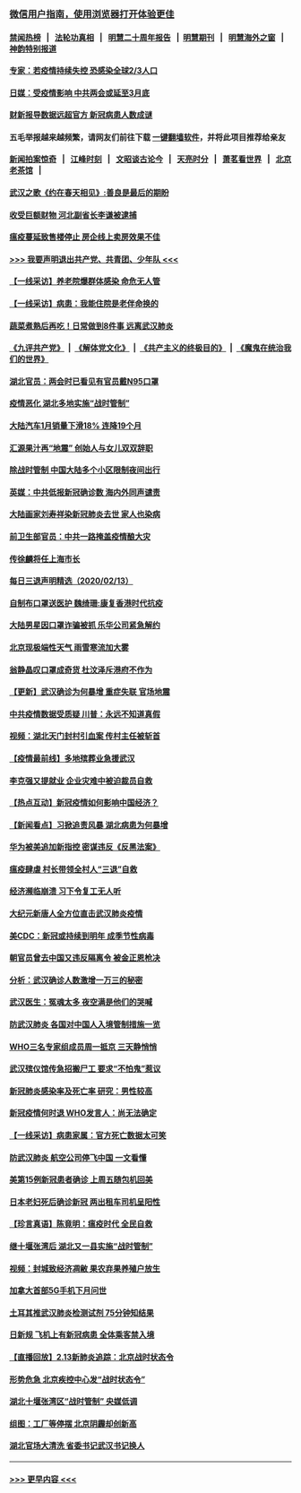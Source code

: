 ### [微信用户指南，使用浏览器打开体验更佳](https://github.com/gfw-breaker/banned-news1/blob/master/indexes/wechat-guide.md?t=0)
#### [禁闻热榜](热点新闻.md?t=0)  &nbsp;&nbsp;|&nbsp;&nbsp; [法轮功真相](https://github.com/gfw-breaker/truth/blob/master/README.md?t=0) &nbsp;&nbsp;|&nbsp;&nbsp; [明慧二十周年报告](https://github.com/gfw-breaker/mh-reports/blob/master/README.md?t=0) &nbsp;&nbsp;|&nbsp;&nbsp;[明慧期刊](https://github.com/gfw-breaker/mh-qikan) &nbsp;&nbsp;|&nbsp;&nbsp; [明慧海外之窗](https://github.com/gfw-breaker/mh-news/blob/master/README.md?t=0) &nbsp;&nbsp;|&nbsp;&nbsp; [神韵特别报道](https://github.com/gfw-breaker/mh-news/blob/master/shenyun.md?t=0)
#### [专家：若疫情持续失控 恐感染全球2/3人口](../pages/nsc413/n11868428.md?t=02141733) 
#### [日媒：受疫情影响 中共两会或延至3月底](../pages/nsc413/n11868231.md?t=02141733) 
#### [财新报导数据远超官方 新冠病患人数成谜](../pages/nsc413/n11868190.md?t=02141733) 
#### 五毛举报越来越频繁，请网友们前往下载 [一键翻墙软件](https://github.com/gfw-breaker/ssr-accounts)，并将此项目推荐给亲友
#### [新闻拍案惊奇](https://github.com/gfw-breaker/banned-news1/blob/master/pages/link4.md) &nbsp;&nbsp;|&nbsp;&nbsp; [江峰时刻](https://github.com/gfw-breaker/banned-news1/blob/master/pages/link4.md) &nbsp;&nbsp;|&nbsp;&nbsp; [文昭谈古论今](https://github.com/gfw-breaker/banned-news1/blob/master/pages/link4.md) &nbsp;&nbsp;|&nbsp;&nbsp; [天亮时分](https://github.com/gfw-breaker/banned-news1/blob/master/pages/link4.md) &nbsp;&nbsp;|&nbsp;&nbsp; [萧茗看世界](https://github.com/gfw-breaker/banned-news1/blob/master/pages/link4.md) &nbsp;&nbsp;|&nbsp;&nbsp; [北京老茶馆](https://github.com/gfw-breaker/banned-news1/blob/master/pages/link4.md) &nbsp;&nbsp;|&nbsp;&nbsp; 
#### [武汉之歌《约在春天相见》:善良是最后的期盼](../pages/nsc413/n11868413.md?t=02141733) 
#### [收受巨额财物 河北副省长李谦被逮捕](../pages/nsc413/n11868451.md?t=02141733) 
#### [瘟疫蔓延致售楼停止 房企线上卖房效果不佳](../pages/nsc413/n11868146.md?t=02141733) 
#### [>>> 我要声明退出共产党、共青团、少年队 <<<](https://github.com/begood0513/goodnews/blob/master/quit/letter.md) 
#### [【一线采访】养老院爆群体感染 命危无人管](../pages/nsc413/n11868341.md?t=02141733) 
#### [【一线采访】病患：我能住院是老伴命换的](../pages/nsc413/n11867769.md?t=02141733) 
#### [蔬菜煮熟后再吃！日常做到8件事 远离武汉肺炎](../pages/nsc413/n11867364.md?t=02141733) 
#### [《九评共产党》](https://github.com/begood0513/9ping.md/blob/master/README.md) &nbsp;|&nbsp; [《解体党文化》](../../../../jtdwh.md/blob/master/README.md)  &nbsp;|&nbsp; [《共产主义的终极目的》](../../../../gczydzjmd.md/blob/master/README.md) &nbsp;|&nbsp; [《魔鬼在统治我们的世界》](../../../../mgztzwmdsj.md/blob/master/README.md) 
#### [湖北官员：两会时已看见有官员戴N95口罩](../pages/nsc413/n11867926.md?t=02141733) 
#### [疫情恶化 湖北多地实施“战时管制”](../pages/nsc413/n11868179.md?t=02141733) 
#### [大陆汽车1月销量下滑18% 连降19个月](../pages/nsc413/n11867516.md?t=02141733) 
#### [汇源果汁再“地震” 创始人与女儿双双辞职](../pages/nsc413/n11867908.md?t=02141733) 
#### [除战时管制 中国大陆多个小区限制夜间出行](../pages/nsc413/n11867833.md?t=02141733) 
#### [英媒：中共低报新冠确诊数 海内外同声谴责](../pages/nsc413/n11867421.md?t=02141733) 
#### [大陆画家刘寿祥染新冠肺炎去世 家人也染病](../pages/nsc413/n11867813.md?t=02141733) 
#### [前卫生部官员：中共一路掩盖疫情酿大灾](../pages/nsc413/n11867590.md?t=02141733) 
#### [传徐麟将任上海市长](../pages/nsc413/n11867709.md?t=02141733) 
#### [每日三退声明精选（2020/02/13）](../pages/nsc413/n11867712.md?t=02141733) 
#### [自制布口罩送医护 魏绮珊:康复香港时代抗疫](../pages/nsc413/n11867481.md?t=02141733) 
#### [大陆男星因口罩诈骗被抓 乐华公司紧急解约](../pages/nsc413/n11867354.md?t=02141733) 
#### [北京现极端性天气 雨雪寒流加大雾](../pages/nsc413/n11867619.md?t=02141733) 
#### [翁静晶叹口罩成奇货 杜汶泽斥港府不作为](../pages/nsc413/n11867016.md?t=02141733) 
#### [【更新】武汉确诊为何暴增 重症失联 官场地震](../pages/nsc413/n11801312.md?t=02141733) 
#### [中共疫情数据受质疑 川普：永远不知道真假](../pages/nsc413/n11867195.md?t=02141733) 
#### [视频：湖北天门封村引血案 传村主任被斩首](../pages/nsc413/n11867382.md?t=02141733) 
#### [【疫情最前线】多地殡葬业急援武汉](../pages/nsc413/n11866914.md?t=02141733) 
#### [李克强又提就业 企业灾难中被迫裁员自救](../pages/nsc413/n11867323.md?t=02141733) 
#### [【热点互动】新冠疫情如何影响中国经济？](../pages/nsc413/n11867208.md?t=02141733) 
#### [【新闻看点】习掀追责风暴 湖北病患为何暴增](../pages/nsc413/n11867035.md?t=02141733) 
#### [华为被美追加新指控 密谋违反《反黑法案》](../pages/nsc413/n11867191.md?t=02141733) 
#### [瘟疫肆虐 村长带领全村人“三退”自救](../pages/nsc413/n11861714.md?t=02141733) 
#### [经济濒临崩溃 习下令复工无人听](../pages/nsc413/n11867269.md?t=02141733) 
#### [大纪元新唐人全方位直击武汉肺炎疫情](../pages/nsc413/n11859405.md?t=02141733) 
#### [美CDC：新冠或持续到明年 成季节性病毒](../pages/nsc413/n11867279.md?t=02141733) 
#### [朝官员曾去中国又违反隔离令 被金正恩枪决](../pages/nsc413/n11867087.md?t=02141733) 
#### [分析：武汉确诊人数激增一万三的秘密](../pages/nsc413/n11866187.md?t=02141733) 
#### [武汉医生：冤魂太多 夜空满是他们的哭喊](../pages/nsc413/n11867107.md?t=02141733) 
#### [防武汉肺炎 各国对中国人入境管制措施一览](../pages/nsc413/n11838726.md?t=02141733) 
#### [WHO三名专家组成员周一抵京 三天静悄悄](../pages/nsc413/n11866947.md?t=02141733) 
#### [武汉殡仪馆传急招搬尸工 要求“不怕鬼”惹议](../pages/nsc413/n11866834.md?t=02141733) 
#### [新冠肺炎感染率及死亡率 研究：男性较高](../pages/nsc413/n11866956.md?t=02141733) 
#### [新冠疫情何时退 WHO发言人：尚无法确定](../pages/nsc413/n11866864.md?t=02141733) 
#### [【一线采访】病患家属：官方死亡数据太可笑](../pages/nsc413/n11866840.md?t=02141733) 
#### [防武汉肺炎 航空公司停飞中国 一文看懂](../pages/nsc413/n11866800.md?t=02141733) 
#### [美第15例新冠患者确诊 上周五随包机回美](../pages/nsc413/n11866852.md?t=02141733) 
#### [日本老妇死后确诊新冠 两出租车司机呈阳性](../pages/nsc413/n11866755.md?t=02141733) 
#### [【珍言真语】陈竟明：瘟疫时代 全民自救](../pages/nsc413/n11866765.md?t=02141733) 
#### [继十堰张湾后 湖北又一县实施“战时管制”](../pages/nsc413/n11866748.md?t=02141733) 
#### [视频：封城致经济凋敝 果农弃果养殖户放生](../pages/nsc413/n11866120.md?t=02141733) 
#### [加拿大首部5G手机下月问世](../pages/nsc413/n11864631.md?t=02141733) 
#### [土耳其推武汉肺炎检测试剂 75分钟知结果](../pages/nsc413/n11866520.md?t=02141733) 
#### [日新规 飞机上有新冠病患 全体乘客禁入境](../pages/nsc413/n11866233.md?t=02141733) 
#### [【直播回放】2.13新肺炎追踪：北京战时状态令](../pages/nsc413/n11866261.md?t=02141733) 
#### [形势危急 北京疾控中心发“战时状态令”](../pages/nsc413/n11866362.md?t=02141733) 
#### [湖北十堰张湾区“战时管制” 央媒低调](../pages/nsc413/n11866013.md?t=02141733) 
#### [组图：工厂等停摆 北京阴霾却创新高](../pages/nsc413/n11865856.md?t=02141733) 
#### [湖北官场大清洗 省委书记武汉书记换人](../pages/nsc413/n11865112.md?t=02141733) 

----
#### [ >>> 更早内容 <<< ](../indexes/nsc413-earlier.md)
